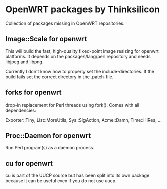 # OpenWRT packages by Thinksilicon

Collection of packages missing in OpenWRT repositories.

## Image::Scale for openwrt

This will build the fast, high-quality fixed-point image resizing for openwrt platforms.
It depends on the packages/lang/perl repository and needs libjpeg and libpng.

Currently I don't know how to properly set the include-directories. If the build fails
set the correct directory in the .patch-file.


## forks for openwrt

drop-in replacement for Perl threads using fork(). Comes with all dependencies:

Exporter::Tiny, List::MoreUtils, Sys::SigAction, Acme::Damn, Time::HiRes, ...

## Proc::Daemon for openwrt

Run Perl program(s) as a daemon process.

## cu for openwrt

cu is part of the UUCP source but has been split into its own package because it can be useful even if you do not use uucp. 
